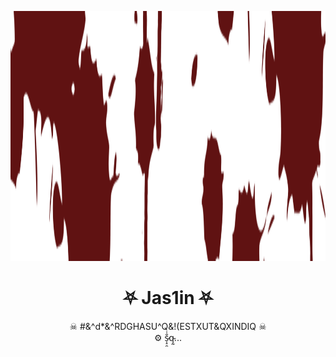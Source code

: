 <p align="center">
  <img src="https://github.com/cattle4808/cattle4808/blob/main/pngegg-2.png" height="400"/>
</p>

<h1 align="center">⛧ Jas1in ⛧</h1>

<p align="center">
  ☠ #&^d*&^RDGHASU^Q&!(ESTXUT&QXINDIQ ☠ <br/>
  ⚙ s̷͎̠̯̐͑q̴̰...  
</p>
